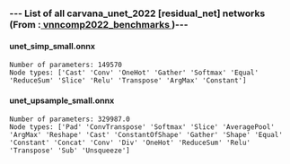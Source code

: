 ### --- List of all carvana_unet_2022 [residual_net] networks (From :<a href = 'https://github.com/ChristopherBrix/vnncomp2022_benchmarks'> vnncomp2022_benchmarks </a>)---

#### unet_simp_small.onnx 
	Number of parameters: 149570 
	Node types: ['Cast' 'Conv' 'OneHot' 'Gather' 'Softmax' 'Equal' 'ReduceSum' 'Slice' 'Relu' 'Transpose' 'ArgMax' 'Constant']

#### unet_upsample_small.onnx 
	Number of parameters: 329987.0 
	Node types: ['Pad' 'ConvTranspose' 'Softmax' 'Slice' 'AveragePool' 'ArgMax' 'Reshape' 'Cast' 'ConstantOfShape' 'Gather' 'Shape' 'Equal' 'Constant' 'Concat' 'Conv' 'Div' 'OneHot' 'ReduceSum' 'Relu' 'Transpose' 'Sub' 'Unsqueeze']

